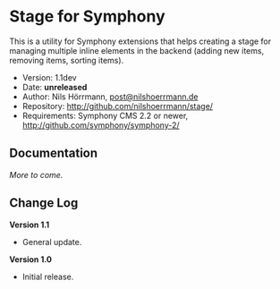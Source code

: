 # Stage for Symphony

This is a utility for Symphony extensions that helps creating a stage for managing multiple inline elements in the backend (adding new items, removing items, sorting items).

- Version: 1.1dev
- Date: **unreleased**
- Author: Nils Hörrmann, post@nilshoerrmann.de
- Repository: <http://github.com/nilshoerrmann/stage/>
- Requirements: Symphony CMS 2.2 or newer, <http://github.com/symphony/symphony-2/>

## Documentation

_More to come._

## Change Log

**Version 1.1**

- General update.

**Version 1.0**

- Initial release.